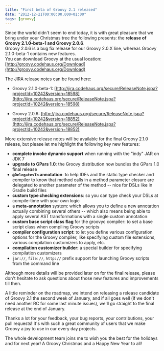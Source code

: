 ```yaml
---
title: "First beta of Groovy 2.1 released"
date: "2012-12-21T00:00:00.000+01:00"
tags: [groovy]
---
```


Since the world didn't seem to end today, it is with great pleasure that we bring under your Christmas tree the following presents: the **release of Groovy 2.1.0-beta-1 and Groovy 2.0.6**.  
Groovy 2.0.6 is a bug fix release for our Groovy 2.0.X line, whereas Groovy 2.1.0-beta-1 contains new features.  
You can download Groovy at the usual location: [http://groovy.codehaus.org/Download](http://groovy.codehaus.org/Download)  
  
The JIRA release notes can be found here:

*   Groovy 2.1.0-beta-1: [http://jira.codehaus.org/secure/ReleaseNote.jspa?projectId=10242&version=18598](http://jira.codehaus.org/secure/ReleaseNote.jspa?projectId=10242&version=18598)  
    
*   Groovy 2.0.6: [http://jira.codehaus.org/secure/ReleaseNote.jspa?projectId=10242&version=18852](http://jira.codehaus.org/secure/ReleaseNote.jspa?projectId=10242&version=18852)

More extensive release notes will be available for the final Groovy 2.1.0 release, but please let me highlight the following key new features:

*   **complete invoke dynamic support** when running with the "indy" JAR on JDK 7
*   **upgrade to GPars 1.0**: the Groovy distribution now bundles the GPars 1.0 final release
*   **`@DelegatesTo` annotation**: to help IDEs and the static type checker and compiler to know that method calls in a method parameter closure are delegated to another parameter of the method -- nice for DSLs like in Gradle build files
*   **custom type checking extensions**: so you can type check your DSLs at compile-time with your own logic
*   a **meta-annotation** system: which allows you to define a new annotation actually combining several others -- which also means being able to apply several AST transformations with a single custom annotation
*   **custom base script class flag** for the groovyc compiler: to set a base script class when compiling Groovy scripts
*   **compiler configuration script**: to let you define various configuration options for the Groovy compiler, like specifying custom file extensions, various compilation customizers to apply, etc.
*   **compilation customizer builder**: a special builder for specifying compilation customizers
*   `jar://`, `file://`, `http://` prefix support for launching Groovy scripts from the command line

Although more details will be provided later on for the final release, please don't hesitate to ask questions about those new features and improvements till then.  

A little reminder on the roadmap, we intend on releasing a release candidate of Groovy 2.1 the second week of January, and if all goes well (if we don't need another RC for some last minute issues), we'll go straight to the final release at the end of January.  
  
Thanks a lot for your feedback, your bug reports, your contributions, your pull requests! It's with such a great community of users that we make Groovy a joy to use in our every day projects.  

The whole development team joins me to wish you the best for the holidays and for next year! A Groovy Christmas and a Happy New Year to all!